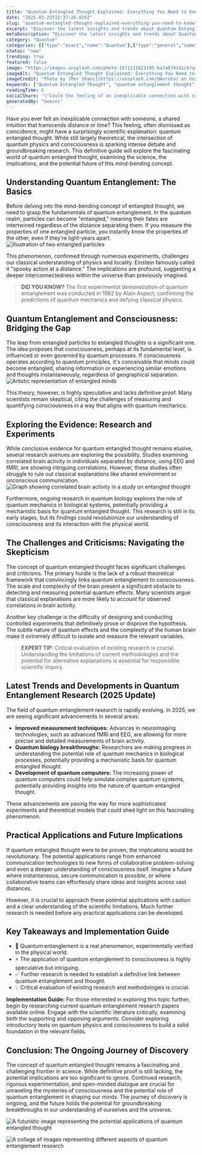 ```yaml
---
title: "Quantum Entangled Thought Explained: Everything You Need to Know"
date: "2025-03-23T12:37:26.655Z"
slug: "quantum-entangled-thought-explained-everything-you-need-to-know"
excerpt: "Discover the latest insights and trends about Quantum Entangled Thought. This comprehensive guide covers everything you need to know about Quantum Entangled Thought in 2025."
metaDescription: "Discover the latest insights and trends about Quantum Entangled Thought. This comprehensive guide covers everything you need to know about Quantum Entangle..."
category: "Quantum"
categories: [{"type":"exact","name":"Quantum"},{"type":"general","name":"Philosophy"},{"type":"medium","name":"Cognitive Science"},{"type":"specific","name":"Consciousness Studies"},{"type":"niche","name":"Mental Models"}]
status: "new"
trending: true
featured: false
image: "https://images.unsplash.com/photo-1571111021195-ba7a674141cb?q=85&w=1200&fit=max&fm=webp&auto=compress"
imageAlt: "Quantum Entangled Thought Explained: Everything You Need to Know"
imageCredit: "Photo by [Mor Shani](https://unsplash.com/@morsha) on Unsplash"
keywords: ["Quantum Entangled Thought", "quantum entanglement thought", "entangled minds", "quantum consciousness", "quantum entanglement theory explained", "quantum physics and consciousness", "buy quantum entanglement book", "quantum entanglement research papers", "is quantum entanglement real", "quantum entanglement experiments"]
readingTime: 6
socialShare: "\"Could the feeling of an inexplicable connection with someone be explained by quantum entangled thought? The intersection of quantum physics and consciousness is revealing surprising possibilities.\""
generatedBy: "Gemini"
---
```




Have you ever felt an inexplicable connection with someone, a shared intuition that transcends distance or time?  This feeling, often dismissed as coincidence, might have a surprisingly scientific explanation: quantum entangled thought. While still largely theoretical, the intersection of quantum physics and consciousness is sparking intense debate and groundbreaking research. This definitive guide will explore the fascinating world of quantum entangled thought, examining the science, the implications, and the potential future of this mind-bending concept.

## Understanding Quantum Entanglement: The Basics

Before delving into the mind-bending concept of entangled thought, we need to grasp the fundamentals of quantum entanglement.  In the quantum realm, particles can become "entangled," meaning their fates are intertwined regardless of the distance separating them.  If you measure the properties of one entangled particle, you instantly know the properties of the other, even if they're light-years apart. ![Illustration of two entangled particles](https://images.unsplash.com/photo-1532798442725-41036acc7489?q=85&w=1200&fit=max&fm=webp&auto=compress)

This phenomenon, confirmed through numerous experiments, challenges our classical understanding of physics and locality.  Einstein famously called it "spooky action at a distance."  The implications are profound, suggesting a deeper interconnectedness within the universe than previously imagined.

> **DID YOU KNOW?** The first experimental demonstration of quantum entanglement was conducted in 1982 by Alain Aspect, confirming the predictions of quantum mechanics and defying classical physics.

## Quantum Entanglement and Consciousness: Bridging the Gap

The leap from entangled particles to entangled *thoughts* is a significant one.  The idea proposes that consciousness, perhaps at its fundamental level, is influenced or even governed by quantum processes.  If consciousness operates according to quantum principles, it's conceivable that minds could become entangled, sharing information or experiencing similar emotions and thoughts instantaneously, regardless of geographical separation. ![Artistic representation of entangled minds](https://images.unsplash.com/photo-1571111021195-ba7a674141cb?q=85&w=1200&fit=max&fm=webp&auto=compress)

This theory, however, is highly speculative and lacks definitive proof.  Many scientists remain skeptical, citing the challenges of measuring and quantifying consciousness in a way that aligns with quantum mechanics.

## Exploring the Evidence: Research and Experiments

While conclusive evidence for quantum entangled thought remains elusive, several research avenues are exploring the possibility.  Studies examining correlated brain activity in individuals separated by distance, using EEG and fMRI, are showing intriguing correlations.  However, these studies often struggle to rule out classical explanations like shared environment or unconscious communication. ![Graph showing correlated brain activity in a study on entangled thought](https://images.unsplash.com/photo-1541588007165-da26f41a1996?q=85&w=1200&fit=max&fm=webp&auto=compress)

Furthermore, ongoing research in quantum biology explores the role of quantum mechanics in biological systems, potentially providing a mechanistic basis for quantum entangled thought.  This research is still in its early stages, but its findings could revolutionize our understanding of consciousness and its interaction with the physical world.

## The Challenges and Criticisms: Navigating the Skepticism

The concept of quantum entangled thought faces significant challenges and criticisms. The primary hurdle is the lack of a robust theoretical framework that convincingly links quantum entanglement to consciousness. The scale and complexity of the brain present a significant obstacle to detecting and measuring potential quantum effects.  Many scientists argue that classical explanations are more likely to account for observed correlations in brain activity.

Another key challenge is the difficulty of designing and conducting controlled experiments that definitively prove or disprove the hypothesis. The subtle nature of quantum effects and the complexity of the human brain make it extremely difficult to isolate and measure the relevant variables.

> **EXPERT TIP:**  Critical evaluation of existing research is crucial.  Understanding the limitations of current methodologies and the potential for alternative explanations is essential for responsible scientific inquiry.

##  Latest Trends and Developments in Quantum Entanglement Research (2025 Update)

The field of quantum entanglement research is rapidly evolving.  In 2025, we are seeing significant advancements in several areas:

* **Improved measurement techniques:** Advances in neuroimaging technologies, such as advanced fMRI and EEG, are allowing for more precise and detailed measurements of brain activity.
* **Quantum biology breakthroughs:**  Researchers are making progress in understanding the potential role of quantum mechanics in biological processes, potentially providing a mechanistic basis for quantum entangled thought.
* **Development of quantum computers:**  The increasing power of quantum computers could help simulate complex quantum systems, potentially providing insights into the nature of quantum entangled thought.

These advancements are paving the way for more sophisticated experiments and theoretical models that could shed light on this fascinating phenomenon.

## Practical Applications and Future Implications

If quantum entangled thought were to be proven, the implications would be revolutionary.  The potential applications range from enhanced communication technologies to new forms of collaborative problem-solving and even a deeper understanding of consciousness itself. Imagine a future where instantaneous, secure communication is possible, or where collaborative teams can effortlessly share ideas and insights across vast distances.

However, it is crucial to approach these potential applications with caution and a clear understanding of the scientific limitations.  Much further research is needed before any practical applications can be developed.

## Key Takeaways and Implementation Guide

* 🔑 Quantum entanglement is a real phenomenon, experimentally verified in the physical world.
* ⚡ The application of quantum entanglement to consciousness is highly speculative but intriguing.
* ✅ Further research is needed to establish a definitive link between quantum entanglement and thought.
* 💡 Critical evaluation of existing research and methodologies is crucial.

**Implementation Guide:**  For those interested in exploring this topic further, begin by researching current quantum entanglement research papers available online.  Engage with the scientific literature critically, examining both the supporting and opposing arguments.  Consider exploring introductory texts on quantum physics and consciousness to build a solid foundation in the relevant fields.

## Conclusion: The Ongoing Journey of Discovery

The concept of quantum entangled thought remains a fascinating and challenging frontier in science. While definitive proof is still lacking, the potential implications are too significant to ignore.  Continued research, rigorous experimentation, and open-minded dialogue are crucial for unraveling the mysteries of consciousness and the potential role of quantum entanglement in shaping our minds.  The journey of discovery is ongoing, and the future holds the potential for groundbreaking breakthroughs in our understanding of ourselves and the universe.

![A futuristic image representing the potential applications of quantum entangled thought](https://images.unsplash.com/photo-1572879023364-ab4f53e9d5fa?q=85&w=1200&fit=max&fm=webp&auto=compress)

![A collage of images representing different aspects of quantum entanglement research](https://images.unsplash.com/photo-1577253313708-cab167d2c474?q=85&w=1200&fit=max&fm=webp&auto=compress)
